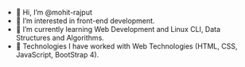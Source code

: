 - 👋 Hi, I’m @mohit-rajput
- 👀 I’m interested in front-end development.
- 🌱 I’m currently learning Web Development and Linux CLI, Data Structures and Algorithms.
- 💞️ Technologies I have worked with Web Technologies (HTML, CSS, JavaScript, BootStrap 4).

<!---
mohit-rajput/mohit-rajput is a ✨ special ✨ repository because its `README.md` (this file) appears on your GitHub profile.
You can click the Preview link to take a look at your changes.
--->
